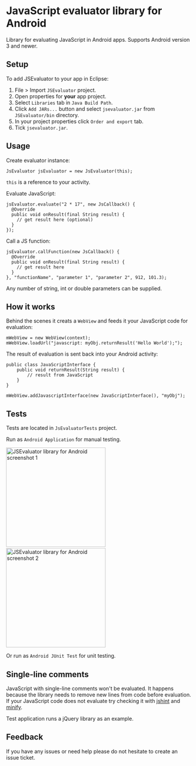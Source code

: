 # JavaScript evaluator library for Android

Library for evaluating JavaScript in Android apps. Supports Android version 3 and newer.

## Setup

To add JSEvaluator to your app in Eclipse:

1. File > Import `JSEvaluator` project.
1. Open properties for **your** app project.
1. Select `Libraries` tab in `Java Build Path`.
1. Click `Add JARs...` button and select `jsevaluator.jar` from `JSEvaluator/bin` directory.
1. In your project properties click `Order and export` tab.
1. Tick `jsevaluator.jar`.

## Usage

Create evaluator instance:

    JsEvaluator jsEvaluator = new JsEvaluator(this);

`this` is a reference to your activity.

Evaluate JavaScript:

    jsEvaluator.evaluate("2 * 17", new JsCallback() {
      @Override
      public void onResult(final String result) {
        // get result here (optional)
      }
    });

Call a JS function:

    jsEvaluator.callFunction(new JsCallback() {
      @Override
      public void onResult(final String result) {
        // get result here
      }
    }, "functionName", "parameter 1", "parameter 2", 912, 101.3);

Any number of string, int or double parameters can be supplied.

## How it works

Behind the scenes it creats a `WebView` and feeds it your JavaScript code for evaluation:

    mWebView = new WebView(context);
    mWebView.loadUrl("javascript: myObj.returnResult('Hello World');");
    
The result of evaluation is sent back into your Android activity:

    public class JavaScriptInterface {
    	public void returnResult(String result) {
    		// result from JavaScript
    	}
    }

    mWebView.addJavascriptInterface(new JavaScriptInterface(), "myObj");

## Tests

Tests are located in `JsEvaluatorTests` project.

Run as `Android Application` for manual testing.

<img src='https://raw.github.com/evgenyneu/js-evaluator-for-android/master/js_evaluator_screenshot_1.png' width='270' alt='JSEvaluator library for Android screenshot 1'> &nbsp;
<img src='https://raw.github.com/evgenyneu/js-evaluator-for-android/master/js_evaluator_screenshot_2.png' width='270' alt='JSEvaluator library for Android screenshot 2'>

Or run as `Android JUnit Test` for unit testing.

## Single-line comments

JavaScript with single-line comments won't be evaluated. It happens because the library needs to remove new lines from code before evaluation. If your JavaScript code does not evaluate try checking it with [jshint](http://www.jshint.com/) and [minify](http://jscompress.com/).

Test application runs a jQuery library as an example.

## Feedback

If you have any issues or need help please do not hesitate to create an issue ticket.

